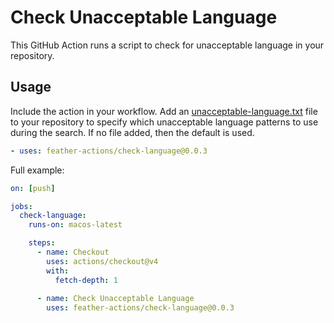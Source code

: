 # Check Unacceptable Language

This GitHub Action runs a script to check for unacceptable language in your repository.

## Usage

Include the action in your workflow. Add an [unacceptable-language.txt](https://github.com/feather-actions/check-language/blob/main/unacceptable-language.txt) file to your repository to specify which unacceptable language patterns to use during the search. If no file added, then the default is used.

```yaml
- uses: feather-actions/check-language@0.0.3
```
Full example:

```yaml
on: [push]

jobs:
  check-language:
    runs-on: macos-latest

    steps:
      - name: Checkout
        uses: actions/checkout@v4
        with:
          fetch-depth: 1
  
      - name: Check Unacceptable Language
        uses: feather-actions/check-language@0.0.3
```